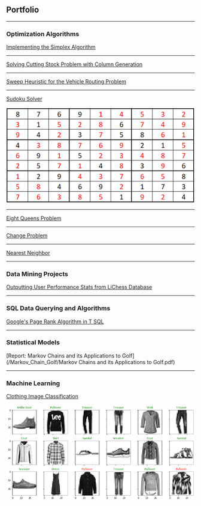 ## Portfolio

---

### Optimization Algorithms 

[Implementing the Simplex Algorithm](/Simplex/simplex.md)

---

[Solving Cutting Stock Problem with Column Generation](/Column_Generation/cutting_stock.md)

---

[Sweep Heuristic for the Vehicle Routing Problem](/Sweep/VRP_Sweep.md)

---
[Sudoku Solver](/Sudoku_Solver/Sudoku_Solver.md)

![](images/grid.png)

---
[Eight Queens Problem](/eight_queens/eight_queens.md)

---
[Change Problem](/Change_Problem/change.md)

---
[Nearest Neighbor](/nn_tsp/nn_tsp.md)

---

### Data Mining Projects

[Outputting User Performance Stats from LiChess Database](/Chess_Games/chess_games.md)

---

### SQL Data Querying and Algorithms

[Google's Page Rank Algorithm in T SQL](/PageRank/PageRank.md)

---

### Statistical Models

[Report: Markov Chains and its Applications to Golf](/Markov_Chain_Golf/Markov Chains and its Applications to Golf.pdf)

---

### Machine Learning

[Clothing Image Classification](/Image_ML/image_ml.md)

![](/images/output_17_0.png)
